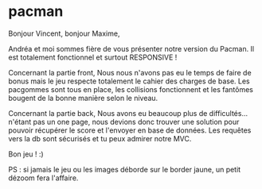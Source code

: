 # pacman

Bonjour Vincent, bonjour Maxime,

Andréa et moi sommes fière de vous présenter notre version du Pacman. Il est totalement fonctionnel et surtout RESPONSIVE !

Concernant la partie front,
Nous nous n'avons pas eu le temps de faire de bonus mais le jeu respecte totalement le cahier des charges de base. Les pacgommes sont tous en place, les collisions fonctionnent et les fantômes bougent de la bonne manière selon le niveau.

Concernant la partie back,
Nous avons eu beaucoup plus de difficultés... n'étant pas un one page, nous devions donc trouver une solution pour pouvoir récupérer le score et l'envoyer en base de données. Les requêtes vers la db sont sécurisés et tu peux admirer notre MVC.

Bon jeu ! :)

PS : si jamais le jeu ou les images déborde sur le border jaune, un petit dézoom fera l'affaire.


